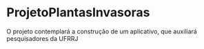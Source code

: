 # ProjetoPlantasInvasoras
O projeto contemplará a construção de um aplicativo, que auxiliará pesquisadores da UFRRJ
